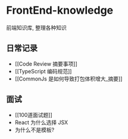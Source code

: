 # FrontEnd-knowledge
 前端知识库, 整理各种知识
 ## 日常记录
 - [[Code Review 摘要事项]]
 - [[TypeScript 编码规范]]
 - [[CommonJs 是如何导致打包体积增大_摘要]]
 
 ## 面试
 - [[100道面试题]]
 - React 为什么选择 JSX
 - 为什么不是模板?
